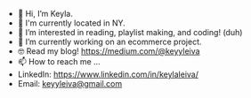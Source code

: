- 👋 Hi, I’m Keyla.
- 🍎 I'm currently located in NY. 
- 👀 I’m interested in reading, playlist making, and coding! (duh)
- 🌱 I’m currently working on an ecommerce project. 
- 🤓 Read my blog! https://medium.com/@keyyleiva
- 📫 How to reach me ...
- LinkedIn: https://www.linkedin.com/in/keylaleiva/
- Email: keyyleiva@gmail.com
<!---
keyyml/keyyml is a ✨ special ✨ repository because its `README.md` (this file) appears on your GitHub profile.
You can click the Preview link to take a look at your changes.
--->
